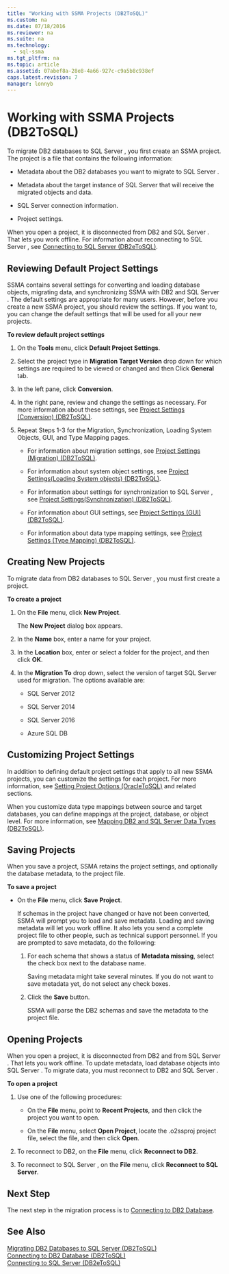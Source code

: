 ```yaml
---
title: "Working with SSMA Projects (DB2ToSQL)"
ms.custom: na
ms.date: 07/18/2016
ms.reviewer: na
ms.suite: na
ms.technology: 
  - sql-ssma
ms.tgt_pltfrm: na
ms.topic: article
ms.assetid: 07abef8a-28e8-4a66-927c-c9a5b8c938ef
caps.latest.revision: 7
manager: lonnyb
---
```

# Working with SSMA Projects (DB2ToSQL)
To migrate DB2 databases to  SQL Server , you first create an SSMA project. The project is a file that contains the following information:  
  
-   Metadata about the DB2 databases you want to migrate to  SQL Server .  
  
-   Metadata about the target instance of  SQL Server  that will receive the migrated objects and data.  
  
-    SQL Server  connection information.  
  
-   Project settings.  
  
When you open a project, it is disconnected from DB2 and  SQL Server . That lets you work offline. For information about reconnecting to  SQL Server , see [Connecting to SQL Server &#40;DB2eToSQL&#41;](../content/Connecting-to-SQL-Server--DB2eToSQL-.md).  
  
## Reviewing Default Project Settings  
SSMA contains several settings for converting and loading database objects, migrating data, and synchronizing SSMA with DB2 and  SQL Server . The default settings are appropriate for many users. However, before you create a new SSMA project, you should review the settings. If you want to, you can change the default settings that will be used for all your new projects.  
  
**To review default project settings**  
  
1.  On the **Tools** menu, click **Default Project Settings**.  
  
2.  Select the project type in **Migration Target Version** drop down for which settings are required to be viewed or changed and then Click **General** tab.  
  
3.  In the left pane, click **Conversion**.  
  
4.  In the right pane, review and change the settings as necessary. For more information about these settings, see [Project Settings &#40;Conversion&#41; &#40;DB2ToSQL&#41;](../content/Project-Settings--Conversion---DB2ToSQL-.md).  
  
5.  Repeat Steps 1-3 for the Migration, Synchronization, Loading System Objects, GUI, and Type Mapping pages.  
  
    -   For information about migration settings, see [Project Settings &#40;Migration&#41; &#40;DB2ToSQL&#41;](../content/Project-Settings--Migration---DB2ToSQL-.md).  
  
    -   For information about system object settings, see [Project Settings&#40;Loading System objects&#41; &#40;DB2ToSQL&#41;](../content/Project-Settings-Loading-System-objects---DB2ToSQL-.md).  
  
    -   For information about settings for synchronization to  SQL Server , see [Project Settings&#40;Synchronization&#41; &#40;DB2ToSQL&#41;](../content/Project-Settings-Synchronization---DB2ToSQL-.md).  
  
    -   For information about GUI settings, see [Project Settings &#40;GUI&#41; &#40;DB2ToSQL&#41;](../content/Project-Settings--GUI---DB2ToSQL-.md).  
  
    -   For information about data type mapping settings, see [Project Settings &#40;Type Mapping&#41; &#40;DB2ToSQL&#41;](../content/Project-Settings--Type-Mapping---DB2ToSQL-.md).  
  
## Creating New Projects  
To migrate data from DB2 databases to  SQL Server , you must first create a project.  
  
**To create a project**  
  
1.  On the **File** menu, click **New Project**.  
  
    The **New Project** dialog box appears.  
  
2.  In the **Name** box, enter a name for your project.  
  
3.  In the **Location** box, enter or select a folder for the project, and then click **OK**.  
  
4.  In the **Migration To** drop down, select the version of target  SQL Server  used for migration. The options available are:  
  
    -    SQL Server  2012  
  
    -    SQL Server  2014  
  
    -    SQL Server  2016  
  
    -   Azure SQL DB  
  
## Customizing Project Settings  
In addition to defining default project settings that apply to all new SSMA projects, you can customize the settings for each project. For more information, see [Setting Project Options &#40;OracleToSQL&#41;](../content/Setting-Project-Options--OracleToSQL-.md) and related sections.  
  
When you customize data type mappings between source and target databases, you can define mappings at the project, database, or object level. For more information, see [Mapping DB2 and SQL Server Data Types &#40;DB2ToSQL&#41;](../content/Mapping-DB2-and-SQL-Server-Data-Types--DB2ToSQL-.md).  
  
## Saving Projects  
When you save a project, SSMA retains the project settings, and optionally the database metadata, to the project file.  
  
**To save a project**  
  
-   On the **File** menu, click **Save Project**.  
  
    If schemas in the project have changed or have not been converted, SSMA will prompt you to load and save metadata. Loading and saving metadata will let you work offline. It also lets you send a complete project file to other people, such as technical support personnel. If you are prompted to save metadata, do the following:  
  
    1.  For each schema that shows a status of **Metadata missing**, select the check box next to the database name.  
  
        Saving metadata might take several minutes. If you do not want to save metadata yet, do not select any check boxes.  
  
    2.  Click the **Save** button.  
  
        SSMA will parse the DB2 schemas and save the metadata to the project file.  
  
## Opening Projects  
When you open a project, it is disconnected from DB2 and from  SQL Server . That lets you work offline. To update metadata, load database objects into  SQL Server . To migrate data, you must reconnect to DB2 and  SQL Server .  
  
**To open a project**  
  
1.  Use one of the following procedures:  
  
    -   On the **File** menu, point to **Recent Projects**, and then click the project you want to open.  
  
    -   On the **File** menu, select **Open Project**, locate the .o2ssproj project file, select the file, and then click **Open**.  
  
2.  To reconnect to DB2, on the **File** menu, click **Reconnect to DB2**.  
  
3.  To reconnect to  SQL Server , on the **File** menu, click **Reconnect to SQL Server**.  
  
## Next Step  
The next step in the migration process is to [Connecting to DB2 Database](assetId:///5eb5801d-f0c3-4127-97c0-0b1ef49f4844).  
  
## See Also  
[Migrating DB2 Databases to SQL Server &#40;DB2ToSQL&#41;](../content/Migrating-DB2-Databases-to-SQL-Server--DB2ToSQL-.md)  
[Connecting to DB2 Database &#40;DB2ToSQL&#41;](../content/Connecting-to-DB2-Database--DB2ToSQL-.md)  
[Connecting to SQL Server &#40;DB2eToSQL&#41;](../content/Connecting-to-SQL-Server--DB2eToSQL-.md)  
  
